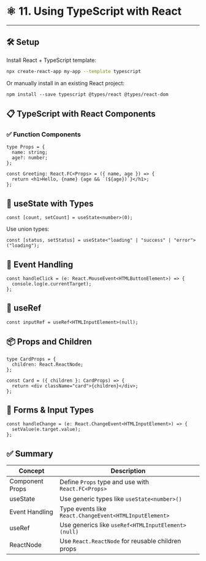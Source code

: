 # ⚛️ 11. Using TypeScript with React

---

## 🛠️ Setup

Install React + TypeScript template:

```bash
npx create-react-app my-app --template typescript
```

Or manually install in an existing React project:

```
npm install --save typescript @types/react @types/react-dom
```

## 📋 TypeScript with React Components
### ✅ Function Components
```
type Props = {
  name: string;
  age?: number;
};

const Greeting: React.FC<Props> = ({ name, age }) => {
  return <h1>Hello, {name} {age && `(${age})`}</h1>;
};
```

## 📝 useState with Types
```
const [count, setCount] = useState<number>(0);
```
Use union types:
```
const [status, setStatus] = useState<"loading" | "success" | "error">("loading");
```

## 🎯 Event Handling
```
const handleClick = (e: React.MouseEvent<HTMLButtonElement>) => {
  console.log(e.currentTarget);
};
```

## 🔄 useRef
```
const inputRef = useRef<HTMLInputElement>(null);
```

## 📦 Props and Children
```
type CardProps = {
  children: React.ReactNode;
};

const Card = ({ children }: CardProps) => {
  return <div className="card">{children}</div>;
};
```

## 🔌 Forms & Input Types
```
const handleChange = (e: React.ChangeEvent<HTMLInputElement>) => {
  setValue(e.target.value);
};
```

## ✅ Summary

| Concept          | Description                                                        |
|------------------|--------------------------------------------------------------------|
| Component Props  | Define `Props` type and use with `React.FC<Props>`                |
| useState         | Use generic types like `useState<number>()`                        |
| Event Handling   | Type events like `React.ChangeEvent<HTMLInputElement>`             |
| useRef           | Use generics like `useRef<HTMLInputElement>(null)`                |
| ReactNode        | Use `React.ReactNode` for reusable children props                 |


